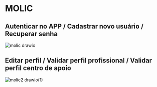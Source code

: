 # MOLIC

## Autenticar no APP / Cadastrar novo usuário / Recuperar senha
![molic drawio](https://github.com/user-attachments/assets/9699639e-f185-4f17-827e-2e892a4b2da5)


## Editar perfil / Validar perfil profissional / Validar perfil centro de apoio
![molic2 drawio(1)](https://github.com/user-attachments/assets/5e407e3e-da95-4c05-bf68-fae79d9ebbf1)

